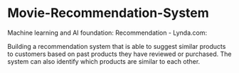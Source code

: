 # Movie-Recommendation-System

Machine learning and AI foundation: Recommendation - Lynda.com:

Building a recommendation system that is able to suggest similar products to customers
based on past products they have reviewed or purchased. The system can also identify
which products are similar to each other.
